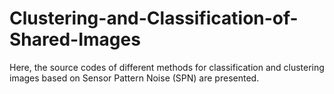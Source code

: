 # Clustering-and-Classification-of-Shared-Images
Here, the source codes of different methods for classification and clustering images based on Sensor Pattern Noise (SPN) are presented.
